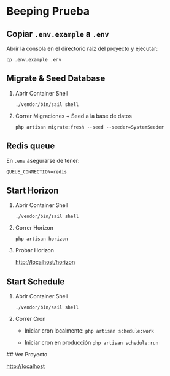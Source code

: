 # Beeping Prueba

## Copiar `.env.example` a `.env`
Abrir la consola en el directorio raiz del proyecto y ejecutar:

`cp .env.example .env`

## Migrate & Seed Database
1. Abrir Container Shell

    `./vendor/bin/sail shell`

2. Correr Migraciones + Seed a la base de datos

    `php artisan migrate:fresh --seed --seeder=SystemSeeder`

## Redis queue
En `.env` asegurarse de tener:

`QUEUE_CONNECTION=redis`

## Start Horizon
1. Abrir Container Shell

   `./vendor/bin/sail shell`

2. Correr Horizon

   `php artisan horizon`

3. Probar Horizon

   [http://localhost/horizon](http://localhost/horizon)

## Start Schedule
1. Abrir Container Shell

   `./vendor/bin/sail shell`

2. Correr Cron
   - Iniciar cron localmente:
       `php artisan schedule:work`

    - Iniciar cron en producción
    `php artisan schedule:run`

## Ver Proyecto

   [http://localhost](http://localhost/)
